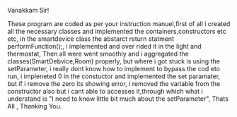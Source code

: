 Vanakkam Sir!

These program are coded as per your instruction manuel,first of all i created all the necessary classes and implemented the containers,constructors etc etc, in the smartdevice class the abstarct return statment performFunction();, i implemented and over rided it in the light and thermostat,
Then all were went smoothly and i aggregated the classes(SmartDebvice,Room) properly, but where i got stuck is using the setParameter, i really dont know how to implement to bypass the cod eto run, i impleneted 0 in the constuctor and implemented the set paramater, but if i remove the zero its showing error, i removed the variable from the constructor also but i cant able to accesses it,through which what i understand is "I need to know little bit much about the setParameter", Thats All , Thanking You.